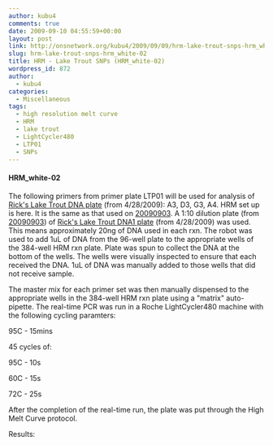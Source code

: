 ```yaml
---
author: kubu4
comments: true
date: 2009-09-10 04:55:59+00:00
layout: post
link: http://onsnetwork.org/kubu4/2009/09/09/hrm-lake-trout-snps-hrm_white-02/
slug: hrm-lake-trout-snps-hrm_white-02
title: HRM - Lake Trout SNPs (HRM_white-02)
wordpress_id: 872
author:
  - kubu4
categories:
  - Miscellaneous
tags:
  - high resolution melt curve
  - HRM
  - lake trout
  - LightCycler480
  - LTP01
  - SNPs
---
```


#### HRM_white-02



The following primers from primer plate LTP01 will be used for analysis of [Rick's Lake Trout DNA plate](http://eagle.fish.washington.edu/Arabidopsis/Lake%20Trout%20DNA1%20Plate%2020090428.jpg) (from 4/28/2009): A3, D3, G3, A4. HRM set up is here. It is the same as that used on [20090903](/Sam%27s+Working+Notebook+Sept-Oct+2009#sjw20090903). A 1:10 dilution plate (from [20090903](/Sam%27s+Working+Notebook+Sept-Oct+2009#sjw20090903)) of [Rick's Lake Trout DNA1 plate](http://eagle.fish.washington.edu/Arabidopsis/Lake%20Trout%20DNA1%20Plate%2020090428.jpg) (from 4/28/2009) was used. This means approximately 20ng of DNA used in each rxn. The robot was used to add 1uL of DNA from the 96-well plate to the appropriate wells of the 384-well HRM rxn plate. Plate was spun to collect the DNA at the bottom of the wells. The wells were visually inspected to ensure that each received the DNA. 1uL of DNA was manually added to those wells that did not receive sample.

The master mix for each primer set was then manually dispensed to the appropriate wells in the 384-well HRM rxn plate using a "matrix" auto-pipette. The real-time PCR was run in a Roche LightCycler480 machine with the following cycling paramters:

95C - 15mins

45 cycles of:

95C - 10s

60C - 15s

72C - 25s

After the completion of the real-time run, the plate was put through the High Melt Curve protocol.

Results:
